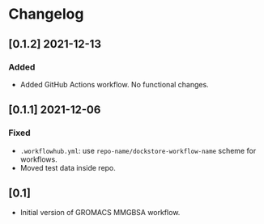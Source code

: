 # Changelog

## [0.1.2] 2021-12-13

### Added
- Added GitHub Actions workflow. No functional changes.

## [0.1.1] 2021-12-06

### Fixed
- `.workflowhub.yml`: use `repo-name/dockstore-workflow-name` scheme for workflows.
- Moved test data inside repo.

## [0.1]

- Initial version of GROMACS MMGBSA workflow.
